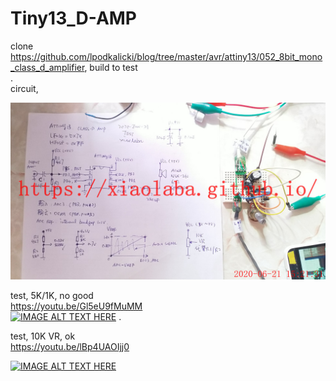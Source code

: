 # Tiny13_D-AMP
clone https://github.com/lpodkalicki/blog/tree/master/avr/attiny13/052_8bit_mono_class_d_amplifier, build to test  
.  
circuit,

![IMG_20200621_152131_xiaolaba0.jpg](IMG_20200621_152131_xiaolaba0.jpg)


test, 5K/1K, no good  
https://youtu.be/Gl5eU9fMuMM  
[![IMAGE ALT TEXT HERE](https://img.youtube.com/vi/lBp4UAOIjj0/0.jpg)](https://www.youtube.com/watch?v=Gl5eU9fMuMM)
.  

test, 10K VR, ok  
https://youtu.be/lBp4UAOIjj0 

[![IMAGE ALT TEXT HERE](https://img.youtube.com/vi/Gl5eU9fMuMM/0.jpg)](https://www.youtube.com/watch?v=Gl5eU9fMuMM)
